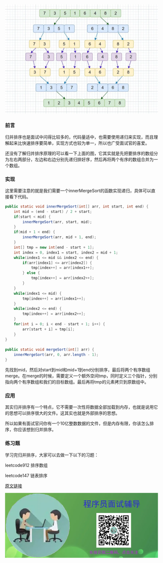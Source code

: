 ![mergeSort](/assets/codes/basic/mergeSort.webp "mergeSort")

### 前言

归并排序也是面试中问得比较多的，代码量适中，也需要使用递归来实现，而且理解起来比快速排序要简单，实现方式也较为单一，所以也广受面试官的喜爱。

还没有了解归并排序原理的可以看一下上面的图，它其实就是先把要排序的数组分为左右两部分，左边和右边分别先递归排好序，然后再将两个有序的数组合并为一个数组。

### 实现

这里需要注意的就是我们需要一个innerMergeSort的函数实现递归，具体可以直接看下代码。

```java
public static void innerMergeSort(int[] arr, int start, int end) {
    int mid = (end - start) / 2 + start;
    if(start < mid) {
        innerMergeSort(arr, start, mid);
    }
    if(mid + 1 < end) {
        innerMergeSort(arr, mid + 1, end);
    }
    int[] tmp = new int[end - start + 1];
    int index = 0, index1 = start, index2 = mid + 1;
    while(index1 <= mid && index2 <= end) {
        if(arr[index1] <= arr[index2]) {
            tmp[index++] = arr[index1++];
        } else {
            tmp[index++] = arr[index2++];
        }
    }
    while(index1 <= mid) {
        tmp[index++] = arr[index1++];
    }
    while(index2 <= end) {
        tmp[index++] = arr[index2++];
    }
    for(int i = 0; i < end - start + 1; i++) {
        arr[start + i] = tmp[i];
    }
}

public static void mergeSort(int[] arr) {
    innerMergeSort(arr, 0, arr.length - 1);
}
```

先找到mid，然后对start到mid和mid+1到end分别排序，最后将两个有序数组merge。在merge的时候，需要定义一个额外空间tmp，同时定义三个指针，分别指向两个有序数组和我们的目标数组。最后再将tmp的元素拷贝到原数组中。

### 应用

其实归并排序有一个特点，它不需要一次性将数据全部加载到内存，也就是说用它的思想可以排序很大的文件。这其实也就是外部排序的思想。

所以如果有面试官问你有一个10亿整数数据的文件，但是内存有限，你该怎么排序，你应该想到归并排序。

### 练习题

学习完归并排序，大家可以去做一下以下的习题：

leetcode912 排序数组

leetcode147 链表排序

[原文链接](https://mp.weixin.qq.com/s?__biz=MzIzMTE1ODkyNQ==&mid=2649414108&idx=1&sn=1d793ead117fbd18a1bea89427407b30&chksm=f0b61c3ec7c1952844b6da15c023f8f057424f164f1ab2b011e9b3819f7e93b9478f803f53f6&token=1400467286&lang=zh_CN#rd)

![follow](/assets/follow.webp "follow")
